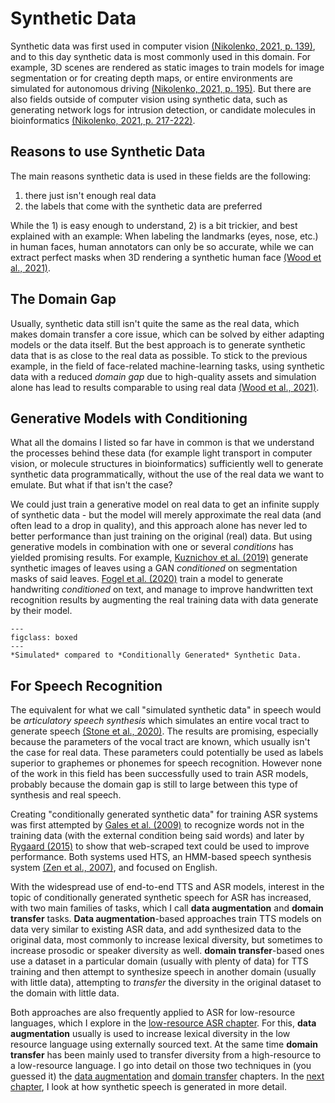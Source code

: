 # Synthetic Data

Synthetic data was first used in computer vision [(Nikolenko, 2021, p. 139)](references.html#nikolenko2021synthetic), and to this day synthetic data is most commonly used in this domain. For example, 3D scenes are rendered as static images to train models for image segmentation or for creating depth maps, or entire environments are simulated for autonomous driving [(Nikolenko, 2021, p. 195)](references.html#nikolenko2021synthetic). But there are also fields outside of computer vision using synthetic data, such as generating network logs for intrusion detection, or candidate molecules in bioinformatics [(Nikolenko, 2021, p. 217-222)](references.html#nikolenko2021synthetic). 

## Reasons to use Synthetic Data

The main reasons synthetic data is used in these fields are the following:
  1) there just isn't enough real data
  2) the labels that come with the synthetic data are preferred

While the 1) is easy enough to understand, 2) is a bit trickier, and best explained with an example: When labeling the landmarks (eyes, nose, etc.) in human faces, human annotators can only be so accurate, while we can extract perfect masks when 3D rendering a synthetic human face [(Wood et al., 2021)](references.html#wood2021face).

## The Domain Gap

Usually, synthetic data still isn't quite the same as the real data, which makes domain transfer a core issue, which can be solved by either adapting models or the data itself. But the best approach is to generate synthetic data that is as close to the real data as possible. To stick to the previous example, in the field of face-related machine-learning tasks, using synthetic data with a reduced *domain gap* due to high-quality assets and simulation alone has lead to results comparable to using real data [(Wood et al., 2021)](references.html#wood2021face).

## Generative Models with Conditioning

What all the domains I listed so far have in common is that we understand the processes behind these data (for example light transport in computer vision, or molecule structures in bioinformatics) sufficiently well to generate synthetic data programmatically, without the use of the real data we want to emulate. But what if that isn't the case?

We could just train a generative model on real data to get an infinite supply of synthetic data - but the model will merely approximate the real data (and often lead to a drop in quality), and this approach alone has never led to better performance than just training on the original (real) data. But using generative models in combination with one or several *conditions* has yielded promising results. For example, [Kuznichov et al. (2019)](references.html#kuznichov2019leaf) generate synthetic images of leaves using a GAN *conditioned* on segmentation masks of said leaves. [Fogel et al. (2020)](references.html#fogel2020scrabblegan) train a model to generate handwriting *conditioned* on text, and manage to improve handwritten text recognition results by augmenting the real training data with data generate by their model.

```{figure} ../figures/simulated_vs_generated.svg
---
figclass: boxed
---
*Simulated* compared to *Conditionally Generated* Synthetic Data.
```

## For Speech Recognition

The equivalent for what we call "simulated synthetic data" in speech would be *articulatory speech synthesis* which simulates an entire vocal tract to generate speech [(Stone et al., 2020)](references.html#stone2020articulatory). The results are promising, especially because the parameters of the vocal tract are known, which usually isn't the case for real data. These parameters could potentially be used as labels superior to graphemes or phonemes for speech recognition. However none of the work in this field has been successfully used to train ASR models, probably because the domain gap is still to large between this type of synthesis and real speech.

Creating "conditionally generated synthetic data" for training ASR systems was first attempted by [Gales et al. (2009)](references.html#gales2009svm) to recognize words not in the training data (with the external condition being said words) and later by [Rygaard (2015)](references.html#rygaard2015lowresource) to show that web-scraped text could be used to improve performance. Both systems used HTS, an HMM-based speech synthesis system [(Zen et al., 2007)](references.html#zen2007hts), and focused on English.

With the widespread use of end-to-end TTS and ASR models, interest in the topic of conditionally generated synthetic speech for ASR has increased, with two main families of tasks, which I call **data augmentation**  and **domain transfer** tasks. **Data augmentation**-based approaches train TTS models on data very similar to existing ASR data, and add synthesized data to the original data, most commonly to increase lexical diversity, but sometimes to increase prosodic or speaker diversity as well. **domain transfer**-based ones use a dataset in a particular domain (usually with plenty of data) for TTS training and then attempt to synthesize speech in another domain (usually with little data), attempting to *transfer* the diversity in the original dataset to the domain with little data.

Both approaches are also frequently applied to ASR for low-resource languages, which I explore in the [low-resource ASR chapter](03_low_resource_asr). For this, **data augmentation** usually is used to increase lexical diversity in the low resource language using externally sourced text. At the same time **domain transfer** has been mainly used to transfer diversity from a high-resource to a low-resource language. I go into detail on those two techniques in (you guessed it) the [data augmentation](05_augmentation) and [domain transfer](06_transfer) chapters. In the [next chapter](02_tts), I look at how synthetic speech is generated in more detail.